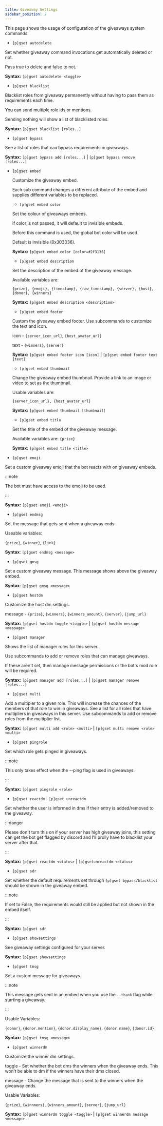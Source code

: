 ```yaml
---
title: Giveaway Settings
sidebar_position: 2
---
```


This page shows the usage of configuration of the giveaways system commands.

* `[p]gset autodelete`

Set whether giveaway command invocations get automatically deleted or not.

Pass true to delete and false to not.

**Syntax:** `[p]gset autodelete <toggle>`

* `[p]gset blacklist`

Blacklist roles from giveaway permanently without having to pass them as requirements each time.

You can send multiple role ids or mentions.

Sending nothing will show a list of blacklisted roles.

**Syntax:** `[p]gset blacklist [roles..]`

* `[p]gset bypass`

See a list of roles that can bypass requirements in giveaways.

**Syntax:** `[p]gset bypass add [roles...]` | `[p]gset bypass remove [roles...]`

* `[p]gset embed`

   Customize the giveaway embed.

   Each sub command changes a different attribute of the embed and supplies different variables to be replaced.

   * `[p]gset embed color`

    Set the colour of giveaways embeds.

    if color is not passed, it will default to invisible embeds.
        
    Before this command is used, the global bot color will be used.
        
    Default is invisible (0x303036).

    **Syntax:** `[p]gset embed color [color=#2f3136]`

    * `[p]gset embed description`

    Set the description of the embed of the giveaway message.

    Available variables are:

    `{prize}, {emoji}, {timestamp}, {raw_timestamp}, {server}, {host}, {donor}, {winners}`

    **Syntax:** `[p]gset embed description <description>`

    * `[p]gset embed footer`

    Custom the giveaway embed footer. Use subcommands to customize the text and icon.

    icon - `{server_icon_url}`, `{host_avatar_url}`
    
    text - `{winners}`, `{server}`

    **Syntax:** `[p]gset embed footer icon [icon]` | `[p]gset embed footer text [text]`

    * `[p]gset embed thumbnail`

    Change the giveaway embed thumbnail. Provide a link to an image or video to set as the thumbnail.

    Usable variables are:

    `{server_icon_url}, {host_avatar_url}`

    **Syntax:** `[p]gset embed thumbnail [thumbnail]`

    * `[p]gset embed title`

    Set the title of the embed of the giveaway message.

    Available variables are: `{prize}`

    **Syntax:** `[p]gset embed title <title>`

* `[p]gset emoji`

Set a custom giveaway emoji that the bot reacts with on giveaway embeds.

:::note

The bot must have access to the emoji to be used.

:::

**Syntax:** `[p]gset emoji <emoji>`

* `[p]gset endmsg`

Set the message that gets sent when a giveaway ends.

Useable variables:

`{prize}`, `{winner}`, `{link}`

**Syntax**: `[p]gset endmsg <message>`

* `[p]gset gmsg`

Set a custom giveaway message. This message shows above the giveaway embed.

**Syntax**: `[p]gset gmsg <message>`

* `[p]gset hostdm`

Customize the host dm settings.

message - `{prize}`, `{winners}`, `{winners_amount}`, `{server}`, `{jump_url}`

**Syntax:** `[p]gset hostdm toggle <toggle>` | `[p]gset hostdm message <message>`

* `[p]gset manager`

Shows the list of manager roles for this server. 

Use subcommands to add or remove roles that can manage giveaways.

If these aren't set, then manage message permissions or the bot's mod role will be required.

**Syntax:** `[p]gset manager add [roles...]` | `[p]gset manager remove [roles...]`

* `[p]gset multi`

Add a multipier to a given role. This will increase the chances of the members of that role to win in giveaways. See a list for all roles that have multipliers in giveaways in this server. Use subcommands to add or remove roles from the multiplier list.

**Syntax:** `[p]gset multi add <role> <multi>` | `[p]gset multi remove <role> <multi>`

* `[p]gset pingrole`

Set which role gets pinged in giveaways.

:::note

This only takes effect when the --ping flag is used in giveaways.

:::

**Syntax:** `[p]gset pingrole <role>`

* `[p]gset reactdm` | `[p]gset unreactdm`

Set whether the user is informed in dms if their entry is added/removed to the giveaway.

:::danger

Please don't turn this on if your server has high giveaway joins, this setting can get the bot get flagged by discord and I'll prolly have to blacklist your server after that.

:::

**Syntax:** `[p]gset reactdm <status>` | `[p]gsetunreactdm <status>`

* `[p]gset sdr`

Set whether the default requirements set through `[p]gset bypass/blacklist` should be shown in the giveaway embed.

:::note 

If set to False, the requirements would still be applied but not shown in the embed itself.

:::

**Syntax:** `[p]gset sdr`

* `[p]gset showsettings`

See giveaway settings configured for your server.

**Syntax:** `[p]gset showsettings`

* `[p]gset tmsg`

Set a custom message for giveaways.

:::note

This message gets sent in an embed when you use the `--thank` flag while starting a giveaway.

:::

Usable Variables: 

`{donor}`, `{donor.mention}`, `{donor.display_name}`, `{donor.name}`, `{donor.id}`

**Syntax:** `[p]gset tmsg <message>`

* `[p]gset winnerdm`

Customize the winner dm settings.

toggle - Set whether the bot dms the winners when the giveaway ends. This won't be able to dm if the winners have their dms closed.

message - Change the message that is sent to the winners when the giveaway ends.

Usable Variables:

`{prize}`, `{winnners}`, `{winners_amount}`, `{server}`, `{jump_url}`

**Syntax:** `[p]gset winnerdm toggle <toggle>` | `[p]gset winnerdm message <message>`